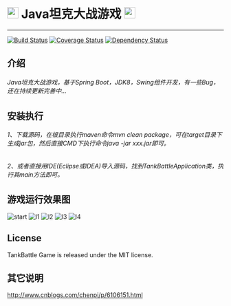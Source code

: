 
# <img width="26" src="https://raw.githubusercontent.com/peterchenhdu/tankbattle/master/doc/imgs/ICON.gif"> Java坦克大战游戏 <img width="26" src="https://raw.githubusercontent.com/peterchenhdu/tankbattle/master/doc/imgs/ICON.gif">
---

[![Build Status][travis-image]][travis-url]
[![Coverage Status](https://coveralls.io/repos/github/peterchenhdu/tankbattle/badge.svg?branch=master)](https://coveralls.io/github/peterchenhdu/tankbattle?branch=master)
[![Dependency Status](https://www.versioneye.com/user/projects/5abdf5830fb24f4489395ea5/badge.svg?style=flat-square)](https://www.versioneye.com/user/projects/5abdf5830fb24f4489395ea5)

[travis-image]: https://travis-ci.org/peterchenhdu/tank-battle.svg?branch=master
[travis-url]: https://travis-ci.org/peterchenhdu/tank-battle

## 介绍
###### Java坦克大战游戏，基于Spring Boot，JDK8，Swing组件开发，有一些Bug，还在持续更新完善中...

## 安装执行
###### 1、下载源码，在根目录执行maven命令mvn clean package，可在target目录下生成jar包，然后直接CMD下执行命令java -jar xxx.jar即可。
###### 2、或者直接用IDE(Eclipse或IDEA)导入源码，找到TankBattleApplication类，执行其main方法即可。


## 游戏运行效果图
![start][start-image]
![l1][l1-image]
![l2][l2-image]
![l3][l3-image]
![l4][l4-image]

[start-image]: https://raw.githubusercontent.com/peterchenhdu/tankbattle/master/doc/imgs/start.jpg
[l1-image]: https://raw.githubusercontent.com/peterchenhdu/tankbattle/master/doc/imgs/level1.jpg
[l2-image]: https://raw.githubusercontent.com/peterchenhdu/tankbattle/master/doc/imgs/level2.jpg
[l3-image]: https://raw.githubusercontent.com/peterchenhdu/tankbattle/master/doc/imgs/level3.jpg
[l4-image]: https://raw.githubusercontent.com/peterchenhdu/tankbattle/master/doc/imgs/level4.jpg

## License

TankBattle Game is released under the MIT license.

## 其它说明
http://www.cnblogs.com/chenpi/p/6106151.html
